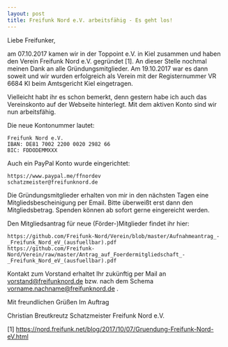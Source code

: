 ```yaml
---
layout: post
title: Freifunk Nord e.V. arbeitsfähig - Es geht los!
---
```


Liebe Freifunker,

am 07.10.2017 kamen wir in der Toppoint e.V. in Kiel zusammen und haben den Verein Freifunk Nord e.V. gegründet [1]. An dieser Stelle nochmal meinen Dank an alle Gründungsmitglieder. Am 19.10.2017 war es dann soweit und wir wurden erfolgreich als Verein mit der Registernummer VR 6684 KI beim Amtsgericht Kiel eingetragen.

Vielleicht habt ihr es schon bemerkt, denn gestern habe ich auch das Vereinskonto auf der Webseite hinterlegt. Mit dem aktiven Konto sind wir nun arbeitsfähig.

Die neue Kontonummer lautet:

    Freifunk Nord e.V.
    IBAN: DE81 7002 2200 0020 2982 66
    BIC: FDDODEMMXXX

Auch ein PayPal Konto wurde eingerichtet:

    https://www.paypal.me/ffnordev
    schatzmeister@freifunknord.de

Die Gründungsmitglieder erhalten von mir in den nächsten Tagen eine Mitgliedsbescheinigung per Email. Bitte überweißt erst dann den Mitgliedsbetrag. Spenden können ab sofort gerne eingereicht werden.

Den Mitgliedsantrag für neue (Förder-)Mitglieder findet ihr hier:

    https://github.com/Freifunk-Nord/Verein/blob/master/Aufnahmeantrag_-_Freifunk_Nord_eV_(ausfuellbar).pdf
    https://github.com/Freifunk-Nord/Verein/raw/master/Antrag_auf_Foerdermitgliedschaft_-_Freifunk_Nord_eV_(ausfuellbar).pdf

Kontakt zum Vorstand erhaltet Ihr zukünftig per Mail an vorstand@freifunknord.de bzw. nach dem Schema vorname.nachname@freifunknord.de .
 
Mit freundlichen Grüßen
Im Auftrag

Christian Breutkreutz
Schatzmeister Freifunk Nord e.V.

 [1] https://nord.freifunk.net/blog/2017/10/07/Gruendung-Freifunk-Nord-eV.html
